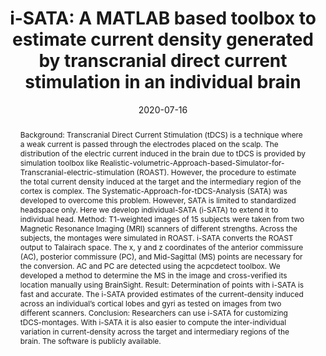 ---
abstract: 'Background: Transcranial Direct Current Stimulation (tDCS) is a technique where a weak current is passed through the electrodes placed on the scalp. The distribution of the electric current induced in the brain due to tDCS is provided by simulation toolbox like Realistic-volumetric-Approach-based-Simulator-for-Transcranial-electric-stimulation (ROAST). However, the procedure to estimate the total current density induced at the target and the intermediary region of the cortex is complex. The Systematic-Approach-for-tDCS-Analysis (SATA) was developed to overcome this problem. However, SATA is limited to standardized headspace only. Here we develop individual-SATA (i-SATA) to extend it to individual head.
Method: T1-weighted images of 15 subjects were taken from two Magnetic Resonance Imaging (MRI) scanners of different strengths. Across the subjects, the montages were simulated in ROAST. i-SATA converts the ROAST output to Talairach space. The x, y and z coordinates of the anterior commissure (AC), posterior commissure (PC), and Mid-Sagittal (MS) points are necessary for the conversion. AC and PC are detected using the acpcdetect toolbox. We developed a method to determine the MS in the image and cross-verified its location manually using BrainSight.
Result: Determination of points with i-SATA is fast and accurate. The i-SATA provided estimates of the current-density induced across an individual’s cortical lobes and gyri as tested on images from two different scanners.
Conclusion: Researchers can use i-SATA for customizing tDCS-montages. With i-SATA it is also easier to compute the inter-individual variation in current-density across the target and intermediary regions of the brain. The software is publicly available.'
authors:
- Rajan-Kashyap
- Sagarika-Bhattacharjee
- Ramaswamy Arumugam
- Kenichi Oishi
- John E. Desmond
- Annabel-Chen
date: "2020-07-16"
doi: "10.1088/1741-2552/aba6dc"
featured: false
projects: ["reading-network"]
publication: 'Kashyap, R., Bhattacharjee, S., Arumugam, R., Oishi, K., Desmond, J. E., & Chen, S. H. A. (2020). i-SATA: A MATLAB based toolbox to estimate current density generated by transcranial direct current stimulation in an individual brain. Journal of Neural Engineering. doi:10.1088/1741-2552/aba6dc'
publication_short: ""
publication_types:
- "2"
publishDate: ""
# summary: 
tags:
- Software
title: 'i-SATA: A MATLAB based toolbox to estimate current density generated by transcranial direct current stimulation in an individual brain'
url_code: ""
url_dataset: ""
url_pdf: ""
url_poster: ""
url_project: ""
url_slides: ""
url_source: ""
url_video: ""
---